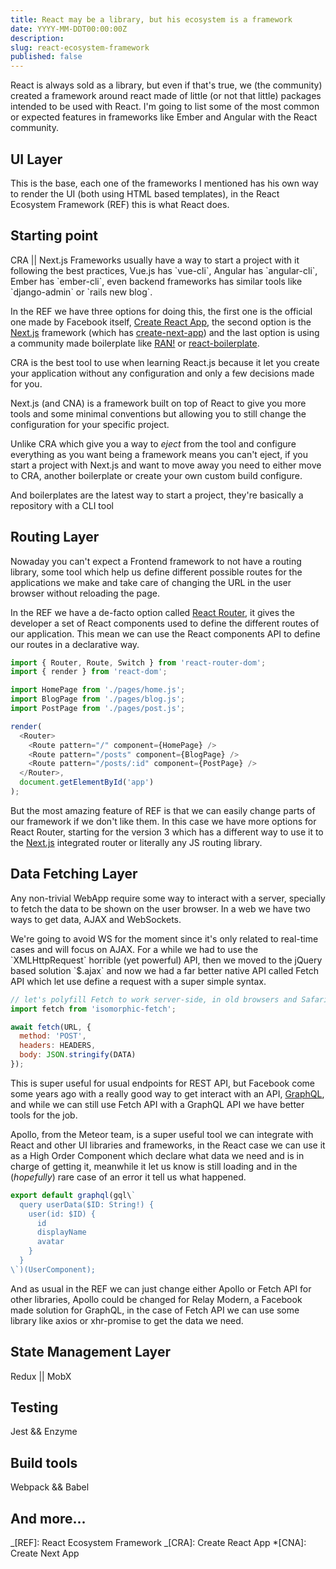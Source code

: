 ```yaml
---
title: React may be a library, but his ecosystem is a framework
date: YYYY-MM-DDT00:00:00Z
description:
slug: react-ecosystem-framework
published: false
---
```


React is always sold as a library, but even if that's true, we (the community) created a framework around react made of little (or not that little) packages intended to be used with React. I'm going to list some of the most common or expected features in frameworks like Ember and Angular with the React community.

## UI Layer

This is the base, each one of the frameworks I mentioned has his own way to render the UI (both using HTML based templates), in the React Ecosystem Framework (REF) this is what React does.

## Starting point

CRA || Next.js
Frameworks usually have a way to start a project with it following the best practices, Vue.js has \`vue-cli\`, Angular has \`angular-cli\`, Ember has \`ember-cli\`, even backend frameworks has similar tools like \`django-admin\` or \`rails new blog\`.

In the REF we have three options for doing this, the first one is the official one made by Facebook itself, [Create React App](https://github.com/facebookincubator/create-react-app), the second option is the [Next.js](https://github.com/zeit/next.js/) framework (which has [create-next-app](https://github.com/segmentio/create-next-app)) and the last option is using a community made boilerplate like [RAN!](https://www.rantoolkit.com/) or [react-boilerplate](https://www.reactboilerplate.com/).

CRA is the best tool to use when learning React.js because it let you create your application without any configuration and only a few decisions made for you.

Next.js (and CNA) is a framework built on top of React to give you more tools and some minimal conventions but allowing you to still change the configuration for your specific project.

Unlike CRA which give you a way to _eject_ from the tool and configure everything as you want being a framework means you can't eject, if you start a project with Next.js and want to move away you need to either move to CRA, another boilerplate or create your own custom build configure.

And boilerplates are the latest way to start a project, they're basically a repository with a CLI tool

## Routing Layer

Nowaday you can't expect a Frontend framework to not have a routing library, some tool which help us define different possible routes for the applications we make and take care of changing the URL in the user browser without reloading the page.

In the REF we have a de-facto option called [React Router](https://reacttraining.com/react-router/), it gives the developer a set of React components used to define the different routes of our application. This mean we can use the React components API to define our routes in a declarative way.

```js
import { Router, Route, Switch } from 'react-router-dom';
import { render } from 'react-dom';

import HomePage from './pages/home.js';
import BlogPage from './pages/blog.js';
import PostPage from './pages/post.js';

render(
  <Router>
    <Route pattern="/" component={HomePage} />
    <Route pattern="/posts" component={BlogPage} />
    <Route pattern="/posts/:id" component={PostPage} />
  </Router>,
  document.getElementById('app')
);
```

But the most amazing feature of REF is that we can easily change parts of our framework if we don't like them. In this case we have more options for React Router, starting for the version 3 which has a different way to use it to the [Next.js](https://github.com/zeit/next.js/) integrated router or literally any JS routing library.

## Data Fetching Layer

Any non-trivial WebApp require some way to interact with a server, specially to fetch the data to be shown on the user browser. In a web we have two ways to get data, AJAX and WebSockets.

We're going to avoid WS for the moment since it's only related to real-time cases and will focus on AJAX. For a while we had to use the \`XMLHttpRequest\` horrible (yet powerful) API, then we moved to the jQuery based solution \`$.ajax\` and now we had a far better native API called Fetch API which let use define a request with a super simple syntax.

```js
// let's polyfill Fetch to work server-side, in old browsers and Safari
import fetch from 'isomorphic-fetch';

await fetch(URL, {
  method: 'POST',
  headers: HEADERS,
  body: JSON.stringify(DATA)
});
```

This is super useful for usual endpoints for REST API, but Facebook come some years ago with a really good way to get interact with an API, [GraphQL](https://graphql.org), and while we can still use Fetch API with a GraphQL API we have better tools for the job.

Apollo, from the Meteor team, is a super useful tool we can integrate with React and other UI libraries and frameworks, in the React case we can use it as a High Order Component which declare what data we need and is in charge of getting it, meanwhile it let us know is still loading and in the (_hopefully_) rare case of an error it tell us what happened.

```js
export default graphql(gql\`
  query userData($ID: String!) {
    user(id: $ID) {
      id
      displayName
      avatar
    }
  }
\`)(UserComponent);
```

And as usual in the REF we can just change either Apollo or Fetch API for other libraries, Apollo could be changed for Relay Modern, a Facebook made solution for GraphQL, in the case of Fetch API we can use some library like axios or xhr-promise to get the data we need.

## State Management Layer

Redux || MobX

## Testing

Jest && Enzyme

## Build tools

Webpack && Babel

## And more...

<!-- abbreviatures -->

_[REF]: React Ecosystem Framework
_[CRA]: Create React App \*[CNA]: Create Next App
